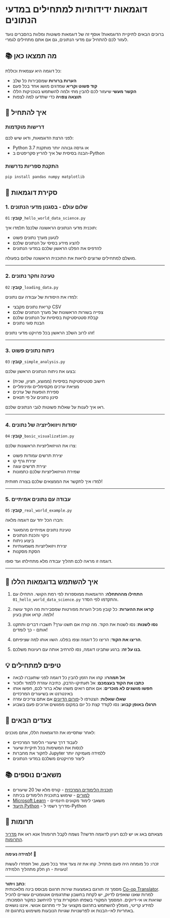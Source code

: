 <!--
CO_OP_TRANSLATOR_METADATA:
{
  "original_hash": "9bef7fd96c8f262339933117d9b3e342",
  "translation_date": "2025-10-03T13:04:35+00:00",
  "source_file": "examples/README.md",
  "language_code": "he"
}
-->
# דוגמאות ידידותיות למתחילים במדעי הנתונים

ברוכים הבאים לתיקיית הדוגמאות! אוסף זה של דוגמאות פשוטות ומלוות בהסברים נועד לעזור לכם להתחיל עם מדעי הנתונים, גם אם אתם מתחילים לגמרי.

## 📚 מה תמצאו כאן

כל דוגמה היא עצמאית וכוללת:
- **הערות ברורות** שמסבירות כל שלב
- **קוד פשוט וקריא** שמדגים מושג אחד בכל פעם
- **הקשר מעשי** שיעזור לכם להבין מתי ולמה להשתמש בטכניקות הללו
- **תוצאה צפויה** כדי שתדעו למה לצפות

## 🚀 איך להתחיל

### דרישות מוקדמות
לפני הרצת הדוגמאות, ודאו שיש לכם:
- Python 3.7 או גרסה גבוהה יותר מותקנת
- הבנה בסיסית של איך להריץ סקריפטים ב-Python

### התקנת ספריות נדרשות
```bash
pip install pandas numpy matplotlib
```

## 📖 סקירת דוגמאות

### 1. שלום עולם - בסגנון מדעי הנתונים
**קובץ:** `01_hello_world_data_science.py`

תוכנית מדעי הנתונים הראשונה שלכם! תלמדו איך:
- לטעון מערך נתונים פשוט
- להציג מידע בסיסי על הנתונים שלכם
- להדפיס את הפלט הראשון שלכם במדעי הנתונים

מושלם למתחילים שרוצים לראות את התוכנית הראשונה שלהם בפעולה.

---

### 2. טעינה וחקר נתונים
**קובץ:** `02_loading_data.py`

למדו את היסודות של עבודה עם נתונים:
- קריאת נתונים מקבצי CSV
- צפייה בשורות הראשונות של מערך הנתונים שלכם
- קבלת סטטיסטיקות בסיסיות על הנתונים שלכם
- הבנת סוגי נתונים

זהו לרוב השלב הראשון בכל פרויקט מדעי נתונים!

---

### 3. ניתוח נתונים פשוט
**קובץ:** `03_simple_analysis.py`

בצעו את ניתוח הנתונים הראשון שלכם:
- חישוב סטטיסטיקות בסיסיות (ממוצע, חציון, שכיח)
- מציאת ערכים מקסימליים ומינימליים
- ספירת הופעות של ערכים
- סינון נתונים על פי תנאים

ראו איך לענות על שאלות פשוטות לגבי הנתונים שלכם.

---

### 4. יסודות ויזואליזציה של נתונים
**קובץ:** `04_basic_visualization.py`

צרו את הוויזואליזציות הראשונות שלכם:
- יצירת תרשים עמודות פשוט
- יצירת גרף קו
- יצירת תרשים עוגה
- שמירת הוויזואליזציות שלכם כתמונות

למדו איך לתקשר את הממצאים שלכם בצורה חזותית!

---

### 5. עבודה עם נתונים אמיתיים
**קובץ:** `05_real_world_example.py`

חברו הכל יחד עם דוגמה מלאה:
- טעינת נתונים אמיתיים מהמאגר
- ניקוי והכנת הנתונים
- ביצוע ניתוח
- יצירת ויזואליזציות משמעותיות
- הסקת מסקנות

דוגמה זו מראה לכם תהליך עבודה מלא מתחילתו ועד סופו.

---

## 🎯 איך להשתמש בדוגמאות הללו

1. **התחילו מההתחלה**: הדוגמאות ממוספרות לפי רמת הקושי. התחילו עם `01_hello_world_data_science.py` והתקדמו לפי הסדר.

2. **קראו את ההערות**: כל קובץ מכיל הערות מפורטות שמסבירות מה הקוד עושה ולמה. קראו אותן בעיון!

3. **נסו לשנות**: נסו לשנות את הקוד. מה קורה אם תשנו ערך? תשברו דברים ותתקנו אותם - כך לומדים!

4. **הריצו את הקוד**: הריצו כל דוגמה וצפו בפלט. השוו אותו למה שציפיתם.

5. **בנו על זה**: ברגע שתבינו דוגמה, נסו להרחיב אותה עם רעיונות משלכם.

## 💡 טיפים למתחילים

- **אל תמהרו**: קחו את הזמן להבין כל דוגמה לפני שתעברו לבאה
- **כתבו את הקוד בעצמכם**: אל תעתיקו-הדבק. כתיבה עוזרת ללמוד ולזכור
- **חפשו מושגים לא מוכרים**: אם אתם רואים משהו שלא ברור לכם, חפשו אותו באינטרנט או בשיעורים המרכזיים
- **שאלו שאלות**: הצטרפו ל-[פורום הדיונים](https://github.com/microsoft/Data-Science-For-Beginners/discussions) אם אתם צריכים עזרה
- **תרגלו באופן קבוע**: נסו לקודד קצת כל יום במקום מפגשים ארוכים פעם בשבוע

## 🔗 צעדים הבאים

לאחר שתסיימו את הדוגמאות הללו, אתם מוכנים:
- לעבוד דרך שיעורי הלימוד המרכזיים
- לנסות את המשימות בכל תיקיית שיעור
- לחקור את מחברות Jupyter ללמידה מעמיקה יותר
- ליצור פרויקטים משלכם במדעי הנתונים

## 📚 משאבים נוספים

- [תוכנית הלימודים המרכזית](../README.md) - קורס מלא של 20 שיעורים
- [למורים](../for-teachers.md) - שימוש בתוכנית הלימודים בכיתה
- [Microsoft Learn](https://docs.microsoft.com/learn/) - משאבי לימוד מקוונים חינמיים
- [תיעוד Python](https://docs.python.org/3/) - מדריך רשמי ל-Python

## 🤝 תרומות

מצאתם באג או יש לכם רעיון לדוגמה חדשה? נשמח לקבל תרומות! אנא ראו את [מדריך התרומות](../CONTRIBUTING.md).

---

**למידה נעימה! 🎉**

זכרו: כל מומחה היה פעם מתחיל. קחו את זה צעד אחד בכל פעם, ואל תפחדו לעשות טעויות - הן חלק מתהליך הלמידה!

---

**כתב ויתור**:  
מסמך זה תורגם באמצעות שירות תרגום מבוסס בינה מלאכותית [Co-op Translator](https://github.com/Azure/co-op-translator). למרות שאנו שואפים לדיוק, יש לקחת בחשבון שתרגומים אוטומטיים עשויים להכיל שגיאות או אי-דיוקים. המסמך המקורי בשפתו המקורית צריך להיחשב כמקור הסמכותי. למידע קריטי, מומלץ להשתמש בתרגום מקצועי על ידי מתרגם אנושי. איננו נושאים באחריות לאי-הבנות או לפרשנויות שגויות הנובעות משימוש בתרגום זה.